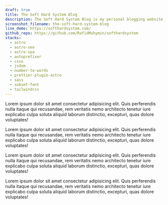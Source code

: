 ```yaml
---
draft: true
title: The Soft Hard System Blog
description: The Soft Hard System Blog is my personal blogging website where I often write about software, hardware, coding, and other topics.
screenshot_filename: the-soft-hard-system-blog
live_demo: https://softhardsystem.com/
github_repo: https://github.com/RafidMuhymin/softhardsystem
stacks:
  - astro
  - astro-seo
  - astro-spa
  - autoprefixer
  - csso
  - jsdom
  - number-to-words
  - prettier-plugin-astro
  - sass
  - subset-font
  - tailwindcss
---
```


Lorem ipsum dolor sit amet consectetur adipisicing elit. Quis perferendis nulla itaque qui recusandae, rem veritatis nemo architecto tenetur iure explicabo culpa soluta aliquid laborum distinctio, excepturi, quas dolore voluptates!

Lorem ipsum dolor sit amet consectetur adipisicing elit. Quis perferendis nulla itaque qui recusandae, rem veritatis nemo architecto tenetur iure explicabo culpa soluta aliquid laborum distinctio, excepturi, quas dolore voluptates!

Lorem ipsum dolor sit amet consectetur adipisicing elit. Quis perferendis nulla itaque qui recusandae, rem veritatis nemo architecto tenetur iure explicabo culpa soluta aliquid laborum distinctio, excepturi, quas dolore voluptates!

Lorem ipsum dolor sit amet consectetur adipisicing elit. Quis perferendis nulla itaque qui recusandae, rem veritatis nemo architecto tenetur iure explicabo culpa soluta aliquid laborum distinctio, excepturi, quas dolore voluptates!
